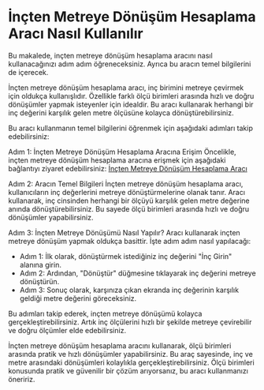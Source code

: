 İnçten Metreye Dönüşüm Hesaplama Aracı Nasıl Kullanılır
=======================================================

Bu makalede, inçten metreye dönüşüm hesaplama aracını nasıl kullanacağınızı adım adım öğreneceksiniz. Ayrıca bu aracın temel bilgilerini de içerecek.

İnçten metreye dönüşüm hesaplama aracı, inç birimini metreye çevirmek için oldukça kullanışlıdır. Özellikle farklı ölçü birimleri arasında hızlı ve doğru dönüşümler yapmak isteyenler için idealdir. Bu aracı kullanarak herhangi bir inç değerini karşılık gelen metre ölçüsüne kolayca dönüştürebilirsiniz.

Bu aracı kullanmanın temel bilgilerini öğrenmek için aşağıdaki adımları takip edebilirsiniz:

Adım 1: İnçten Metreye Dönüşüm Hesaplama Aracına Erişim Öncelikle, inçten metreye dönüşüm hesaplama aracına erişmek için aşağıdaki bağlantıyı ziyaret edebilirsiniz: [İnçten Metreye Dönüşüm Hesaplama Aracı](https://www.onlinecalculatorsfree.com/tr/convert/inch-to-meter.html)

Adım 2: Aracın Temel Bilgileri İnçten metreye dönüşüm hesaplama aracı, kullanıcıların inç değerlerini metreye dönüştürmelerine olanak tanır. Aracı kullanarak, inç cinsinden herhangi bir ölçüyü karşılık gelen metre değerine anında dönüştürebilirsiniz. Bu sayede ölçü birimleri arasında hızlı ve doğru dönüşümler yapabilirsiniz.

Adım 3: İnçten Metreye Dönüşümü Nasıl Yapılır? Aracı kullanarak inçten metreye dönüşüm yapmak oldukça basittir. İşte adım adım nasıl yapılacağı:

- Adım 1: İlk olarak, dönüştürmek istediğiniz inç değerini "İnç Girin" alanına girin.
- Adım 2: Ardından, "Dönüştür" düğmesine tıklayarak inç değerini metreye dönüştürün.
- Adım 3: Sonuç olarak, karşınıza çıkan ekranda inç değerinin karşılık geldiği metre değerini göreceksiniz.

Bu adımları takip ederek, inçten metreye dönüşümü kolayca gerçekleştirebilirsiniz. Artık inç ölçülerini hızlı bir şekilde metreye çevirebilir ve doğru ölçümler elde edebilirsiniz.

İnçten metreye dönüşüm hesaplama aracını kullanarak, ölçü birimleri arasında pratik ve hızlı dönüşümler yapabilirsiniz. Bu araç sayesinde, inç ve metre arasındaki dönüşümleri kolaylıkla gerçekleştirebilirsiniz. Ölçü birimleri konusunda pratik ve güvenilir bir çözüm arıyorsanız, bu aracı kullanmanızı öneririz.